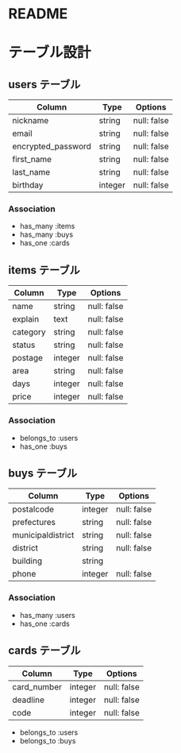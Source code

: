 # README

# テーブル設計

## users テーブル

| Column             | Type   | Options     |
| ------------------ | ------ | ----------- |
| nickname           |string  | null: false |
| email              |string  | null: false |
| encrypted_password |string  | null: false |
| first_name         |string  | null: false |
| last_name          |string  | null: false |
| birthday           |integer | null: false |

### Association

- has_many :items
- has_many :buys
- has_one :cards

## items テーブル

| Column     | Type       | Options                         |
| ---------- | ---------- | ------------------------------- |
| name       | string     | null: false                     |
| explain    | text       | null: false                     |
| category   | string     | null: false                     |
| status     | string     | null: false                     |
| postage    | integer    | null: false                     |
| area       | string     | null: false                     |
| days       | integer    | null: false                     |
| price      | integer    | null: false                     |

### Association

- belongs_to :users
- has_one :buys

## buys テーブル

| Column             | Type       | Options                         |
| ------------------ | ---------- | --------------------------------|
| postalcode         |integer     | null: false                     |
| prefectures        |string      | null: false                     |
| municipaldistrict  |string      | null: false                     |
| district           |string      | null: false                     |
| building           |string      |                                 |
| phone              |integer     | null: false                     |

### Association

- has_many :users
- has_one :cards

## cards テーブル

| Column             | Type   | Options     |
| ------------------ | ------ | ----------- |
| card_number        |integer | null: false |
| deadline           |integer | null: false |
| code               |integer | null: false |

- belongs_to :users
- belongs_to :buys